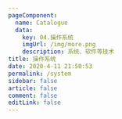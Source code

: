 ```yaml
---
pageComponent:
  name: Catalogue
  data:
    key: 04.操作系统
    imgUrl: /img/more.png
    description: 系统、软件等技术
title: 操作系统
date: 2020-4-11 21:50:53
permalink: /system
sidebar: false
article: false
comment: false
editLink: false
---
```

